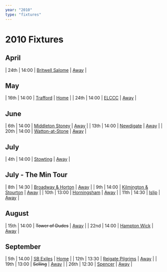 ```yaml
---
year: "2010"
type: "fixtures"
---
```


# 2010 Fixtures

## April

| 24th | 14:00 | [Britwell Salome](2010-britwell-salome) | [Away](https://goo.gl/maps/CGgpPNyQhotADDFs9) |

## May

| 16th | 14:00 | [Trafford](2010-trafford) | [Home](https://goo.gl/maps/w2skeCXwzZTEh7e26) |
| 24th | 14:00 | [ELCCC](2010-elcc) | [Away]() |

## June

| 6th | 14:00 | [Middleton Stoney](2010-middleton-stoney) | [Away](https://goo.gl/maps/NKG1fHyPgmci55aGA) |
| 13th | 14:00 | [Newdigate](2010-newdigate) | [Away](https://goo.gl/maps/kQnkUfc3MdtqLyvd8) |
| 20th | 14:00 | [Watton-at-Stone](2010-watton-at-stone) | [Away](https://goo.gl/maps/JPBQawMsjLgYtVHk9) |

## July

| 4th | 14:00 | [Stowting](2010-stowting) | [Away](https://goo.gl/maps/A5HTfBKbD44fwSDq7) |

## July - The Min Tour

| 8th | 14:30 | [Broadway & Horton](2010-broadway-and-horton) | [Away](https://goo.gl/maps/orv3RETHUX95dBWv7) |
| 9th | 14:00 | [Kilmington & Stourton](2010-kilmington-and-tourton) | [Away]() |
| 10th | 13:00 | [Horningsham](2010-horningsham) | [Away](https://goo.gl/maps/SNpXcsajYDXfjmff7) |
| 11th | 14:30 | [Islip](2010-islip) | [Away]() |

## August

| 15th | 14:00 | <del>Tower of Dudes</del> | [Away]() |
| 22nd | 14:00 | [Hampton Wick](2010-hampton-wick) | [Away]() |

## September

| 5th | 14.00 | [SB Exiles](2010-sb-exiles) | [Home]() |
| 12th | 13:30 | [Reigate Pilgrims](2010-reigate-pilgrims) | [Away](https://goo.gl/maps/z54KDhWLtQreY6xy9) |
| 19th | 13:00 | <del>Selling</del> | [Away]() |
| 26th | 12:30 | [Spencer](2010-spencer) | [Away]() |